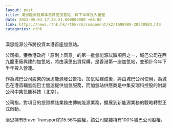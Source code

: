 ```yaml
---
layout: post
title: 漢思能源投資本港首座加氫站　料下半年投入營運
date: 2023-05-03 17:26:21.000000000 +08:00
link: https://news.rthk.hk/rthk/ch/component/k2/1698989-20230503.htm
categories: rthk
---
```


漢思能源公布將投資本港首座加氫站。

公司指，獲香港政府「原則上同意」的第一批氫能源試驗項目之一，城巴公司在西九龍車廠興建的加氫站，將由漢思出資採購，是香港第一座加氫站，並預計今年下半年投入營運。

作為城巴公司股東的漢思能源發公告指，加氫站建成後，將由城巴公司使用，為城巴在港首輛氫能巴士營運提供加氫服務，而加氫站供應商是中集安瑞科控股的附屬公司中集氫能科技（北京）。

公司指，對項目的投資標誌業務由傳統能源業務，擴展到新能源業務的戰略轉型正式啟動。

漢思持有Bravo Transport約15.56%股權，該公司間接持有100%城巴公司股權。
